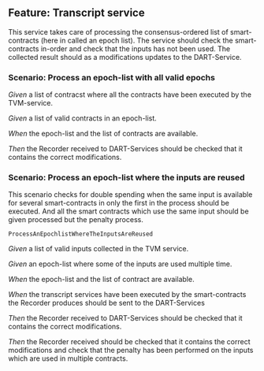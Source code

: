 ## Feature: Transcript service
This service takes care of processing the consensus-ordered list of smart-contracts (here in called an epoch list).
The service should check the smart-contracts in-order and check that the inputs has not been used.
The collected result should as a modifications updates to the DART-Service.


### Scenario: Process an epoch-list with all valid epochs


*Given* a list of contracst where all the contracts have been executed by the TVM-service.


*Given* a list of valid contracts in an epoch-list.


*When* the epoch-list and the list of contracts are available.


*Then* the Recorder received to DART-Services should be checked that it contains the correct modifications.



### Scenario: Process an epoch-list where the inputs are reused
This scenario checks for double spending when the same input is available for several smart-contracts in only the first in the process should be executed.
And all the smart contracts which use the same input should be given processed but the penalty process.

`ProcessAnEpochlistWhereTheInputsAreReused`

*Given* a list of valid inputs collected in the TVM service.


*Given* an epoch-list where some of the inputs are used multiple time.


*When* the epoch-list and the list of contract are available.


*When* the transcript services have been executed by the smart-contracts the Recorder produces should be sent to the DART-Services


*Then* the Recorder received to DART-Services should be checked that it contains the correct modifications.


*Then* the Recorder received should be checked that it contains the correct modifications and check that the penalty has been performed on the inputs which are used in multiple contracts.



